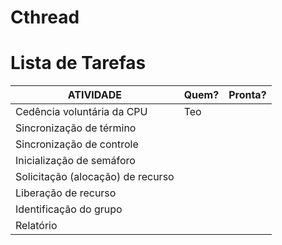 # Cthread

# Lista de Tarefas #

| ATIVIDADE     | Quem?   | Pronta?   |
| ------------- | ------------- | ------------- | 
| Cedência  voluntária  da  CPU | Teo | | 
| Sincronização  de  término    | | | 
| Sincronização  de  controle   | | | 
| Inicialização  de  semáforo   | | | 
| Solicitação  (alocação) de  recurso | | | 
| Liberação  de  recurso        | | | 
| Identificação do grupo        | | | 
| Relatório                     | | | 
